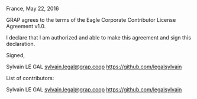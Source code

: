 France, May 22, 2016

GRAP agrees to the terms of the Eagle Corporate Contributor License
Agreement v1.0.

I declare that I am authorized and able to make this agreement and sign this
declaration.

Signed,

Sylvain LE GAL sylvain.legal@grap.coop https://github.com/legalsylvain

List of contributors:

Sylvain LE GAL sylvain.legal@grap.coop https://github.com/legalsylvain
